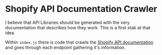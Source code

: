 # Shopify API Documentation Crawler

I believe that API Libraries should be generated with the very documentation that describes how they work. This is a first stab at that idea.

Within `index.js` there is code that crawls the [Shopify API documentation](https://docs.shopify.com/api) and goes through each endpoint gathering it's information.
